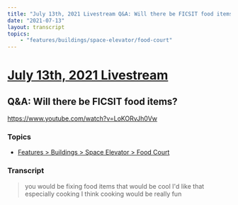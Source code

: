 ```yaml
---
title: "July 13th, 2021 Livestream Q&A: Will there be FICSIT food items?"
date: "2021-07-13"
layout: transcript
topics:
    - "features/buildings/space-elevator/food-court"
---
```

# [July 13th, 2021 Livestream](../2021-07-13.md)
## Q&A: Will there be FICSIT food items?
https://www.youtube.com/watch?v=LoKORvJh0Vw

### Topics
* [Features > Buildings > Space Elevator > Food Court](../topics/features/buildings/space-elevator/food-court.md)

### Transcript

> you would be fixing food items that would be cool I'd like that especially cooking I think cooking would be really fun
